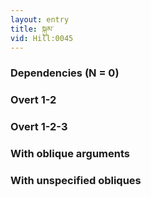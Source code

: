 ```yaml
---
layout: entry
title: སྐུམ་
vid: Hill:0045
---
```

### Dependencies (N = 0)


### Overt 1-2


### Overt 1-2-3


### With oblique arguments


### With unspecified obliques
